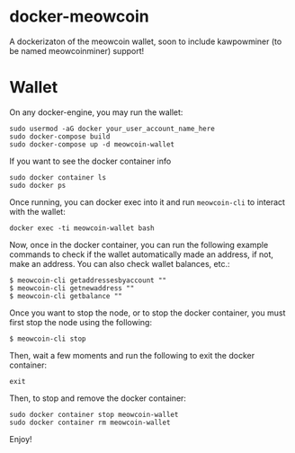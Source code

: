 # docker-meowcoin

A dockerizaton of the meowcoin wallet, soon to include kawpowminer (to be named meowcoinminer) support!

# Wallet

On any docker-engine, you may run the wallet:

    sudo usermod -aG docker your_user_account_name_here
    sudo docker-compose build
    sudo docker-compose up -d meowcoin-wallet

If you want to see the docker container info

    sudo docker container ls
    sudo docker ps
    
Once running, you can docker exec into it and run `meowcoin-cli` to interact with the wallet:

    docker exec -ti meowcoin-wallet bash

Now, once in the docker container, you can run the following example commands to check if the wallet automatically made an address, if not, make an address.
You can also check wallet balances, etc.:
    
    $ meowcoin-cli getaddressesbyaccount ""
    $ meowcoin-cli getnewaddress ""
    $ meowcoin-cli getbalance ""

Once you want to stop the node, or to stop the docker container, you must first stop the node using the following:
    
    $ meowcoin-cli stop

Then, wait a few moments and run the following to exit the docker container:
    
    exit 

Then, to stop and remove the docker container:

    sudo docker container stop meowcoin-wallet
    sudo docker container rm meowcoin-wallet

Enjoy!
